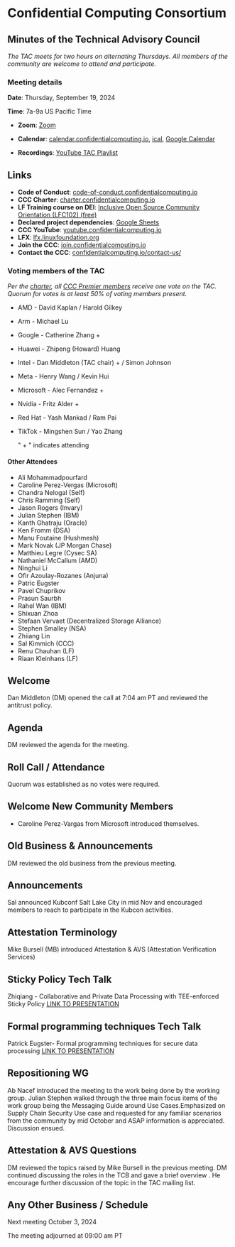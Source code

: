 # Confidential Computing Consortium

## Minutes of the Technical Advisory Council

*The TAC meets for two hours on alternating Thursdays. All members of the community are welcome to attend and participate.*

### Meeting details

**Date**: Thursday, September 19, 2024

**Time**: 7a-9a US Pacific Time

* **Zoom**: [Zoom](https://zoom-lfx.platform.linuxfoundation.org/meeting/94618773737?password=4b2a5cdf-685a-4ea3-822d-24ff7ddab72e)

* **Calendar**: [calendar.confidentialcomputing.io](https://calendar.confidentialcomputing.io),
[ical](https://calendar.google.com/calendar/ical/c\_c0pcihr7n2n1k3a38i32d9ag10%40group.calendar.google.com/public/basic.ics),
[Google Calendar](https://calendar.google.com/calendar/u/0/r?cid=c\_c0pcihr7n2n1k3a38i32d9ag10@group.calendar.google.com)

* **Recordings**: [YouTube TAC Playlist](https://www.youtube.com/playlist?list=PLmfkUJc39uMjaB_I1dYW72I44kr9QzG_B)

## Links

* **Code of Conduct**: [code-of-conduct.confidentialcomputing.io](https://code-of-conduct.confidentialcomputing.io)
* **CCC Charter**: [charter.confidentialcomputing.io](https://charter.confidentialcomputing.io)
* **LF Training course on DEI**: [Inclusive Open Source Community Orientation (LFC102) (free)](https://training.linuxfoundation.org/training/inclusive-open-source-community-orientation-lfc102/)
* **Declared project dependencies**: [Google Sheets](https://docs.google.com/spreadsheets/d/1UKnbbGWXYLjnPZsox3zmYo59nv3XSXjePfas5E2fER0/edit#gid=0)
* **CCC YouTube**: [youtube.confidentialcomputing.io](https://youtube.confidentialcomputing.io)
* **LFX**: [lfx.linuxfoundation.org](https://lfx.linuxfoundation.org)
* **Join the CCC**: [join.confidentialcomputing.io](https://join.confidentialcomputing.io)
* **Contact the CCC**: [confidentialcomputing.io/contact-us/](https://confidentialcomputing.io/contact-us/)

### Voting members of the TAC

*Per the [charter](https://charter.confidentialcomputing.io), all [CCC Premier members](https://confidentialcomputing.io/members/) receive one vote on the TAC. Quorum for votes is at least 50% of voting members present.*

* AMD - David Kaplan  / Harold Gilkey
* Arm -  Michael Lu
* Google - Catherine Zhang +
* Huawei - Zhipeng (Howard) Huang
* Intel - Dan Middleton (TAC chair) + / Simon Johnson
* Meta -  Henry Wang /  Kevin Hui
* Microsoft - Alec Fernandez +
* Nvidia - Fritz Alder +
* Red Hat - Yash Mankad   / Ram Pai
* TikTok - Mingshen Sun   / Yao Zhang

   " + " indicates attending

#### Other Attendees

* Ali Mohammadpourfard
* Caroline Perez-Vergas (Microsoft)
* Chandra Nelogal (Self)
* Chris Ramming (Self)
* Jason Rogers (Invary)
* Julian Stephen (IBM)
* Kanth Ghatraju (Oracle)
* Ken Fromm (DSA)
* Manu Foutaine (Hushmesh)
* Mark Novak (JP Morgan Chase)
* Matthieu Legre (Cysec SA)
* Nathaniel McCallum (AMD)
* Ninghui Li
* Ofir Azoulay-Rozanes (Anjuna)
* Patric Eugster
* Pavel Chuprikov
* Prasun Saurbh
* Rahel Wan (IBM)
* Shixuan Zhoa
* Stefaan Vervaet (Decentralized Storage Alliance)
* Stephen Smalley (NSA)
* Zhiiang Lin
* Sal Kimmich (CCC)
* Renu Chauhan (LF)
* Riaan Kleinhans (LF)

## Welcome

Dan Middleton (DM) opened the call at 7:04 am PT and reviewed the antitrust policy.

## Agenda

DM reviewed the agenda for the meeting.

## Roll Call / Attendance

Quorum was established as no votes were required.

## Welcome New Community Members

* Caroline Perez-Vargas from Microsoft  introduced themselves.

## Old Business & Announcements

DM reviewed the old business from the previous meeting.

## Announcements

Sal announced Kubconf Salt Lake City in mid Nov and encouraged members to reach to participate in the Kubcon activities.

## Attestation Terminology

Mike Bursell (MB) introduced Attestation & AVS (Attestation Verification Services)

## Sticky Policy Tech Talk

Zhiqiang - Collaborative and Private Data Processing with TEE-enforced Sticky Policy
[LINK TO PRESENTATION](./ConfCompBeyondClouds-CCC.pdf)

## Formal programming techniques Tech Talk

Patrick Eugster- Formal programming techniques for secure data processing
[LINK TO PRESENTATION](./STYX_CCC_TAC_2024.pdf)

## Repositioning WG

Ab Nacef introduced the meeting to the work being done by the working group.
Julian Stephen walked through the three main focus items of the work group being the Messaging Guide around Use Cases.Emphasized on Supply Chain Security Use case and requested for any familiar scenarios from the community by mid October and ASAP information is appreciated. Discussion ensued.

## Attestation & AVS Questions

DM reviewed the topics raised by Mike Bursell in the previous meeting. DM continued discussing the roles in the TCB and gave a brief overview . He encourage further discussion of the topic in the TAC mailing list.

## Any Other Business / Schedule

Next meeting October 3, 2024

The meeting adjourned at 09:00 am PT
